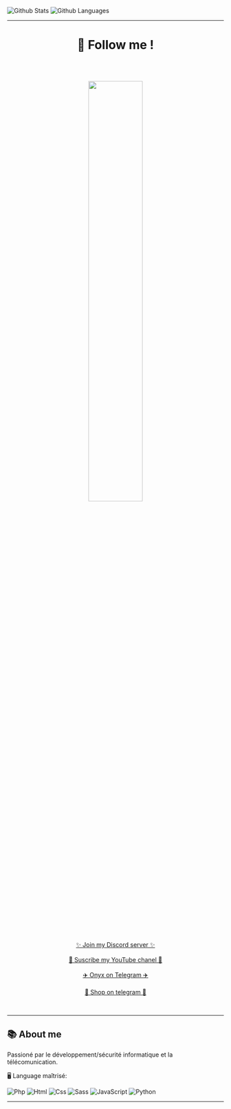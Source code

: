 ![Github Stats](https://github-readme-stats.vercel.app/api?username=Esio-01&count_private=true&show_icons=true&theme=radical)
![Github Languages](https://github-readme-stats.vercel.app/api/top-langs/?username=Esio-01&show_icons=true&theme=radical)


----


<h1 align="center">🔎 Follow me !</h1>
<br><br>
<p align="center">
  <img style="display: block; margin-left: auto; margin-right: auto; width: 50%;" src="https://discord.c99.nl/widget/theme-2/965179056477839440.png">
</p>
<br>
<p align="center">
  <a href="https://discord.gg/mqTMA2Wuj2">✨ Join my Discord server ✨</a>
  <br><br>
  <a href="https://www.youtube.com/channel/UCzsusjBbGdgrkqf4dncy6oA">🎥 Suscribe my YouTube chanel 🎥</a>
  <br><br>
  <a href="https://t.me/onyx_organization">✈️ Onyx on Telegram ✈️</a>
  <br><br>
  <a href="https://t.me/EsioShop">🛒 Shop on telegram 🛒</a>
</p>
<br>

----

<h2>📚 About me</h2>
Passioné par le développement/sécurité informatique et la télécomunication.


🖥 Language maîtrisé:

![Php](https://img.shields.io/badge/-PHP-purple?logo=php&logoColor=white)
![Html](https://img.shields.io/badge/-HTML-e34f26?logo=html5&logoColor=fff)
![Css](https://img.shields.io/badge/-CSS-blue?logo=css3&logoColor=fff)
![Sass](https://img.shields.io/badge/-Sass-red?logo=sass&logoColor=fff)
![JavaScript](https://img.shields.io/badge/-JavaScript-yellow?logo=javascript&logoColor=fff)
![Python](https://img.shields.io/badge/-Python-black?logo=python&logoColor=fff)

----
